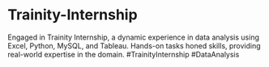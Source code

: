 # Trainity-Internship
Engaged in Trainity Internship, a dynamic experience in data analysis using Excel, Python, MySQL, and Tableau. Hands-on tasks honed skills, providing real-world expertise in the domain. #TrainityInternship #DataAnalysis
